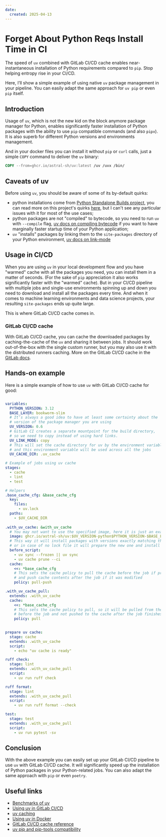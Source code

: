 ```yaml
---
date:
  created: 2025-04-13
---
```


# Forget About Python Reqs Install Time in CI 
The speed of `uv` combined with GitLab CI/CD cache enables near-instantaneous 
installation of Python requirements compared to `pip`. Stop helping entropy rise in your CI/CD.

Here, I’ll show a simple example of using native `uv` package management in your pipeline.
You can easily adapt the same approach for `uv pip` or even `pip` itself.

<!-- more -->

## Introduction
Usage of `uv`, which is not the new kid on the block anymore package manager for Python, 
enables significantly faster installation of Python packages with the ability to use
`pip` compatible commands (and also `pipx`). It is also superb for different Python
versions and environments management.

And in your docker files you can install it without `pip` or `curl` calls, just a simple
`COPY` command to deliver the `uv` binary:

```dockerfile
COPY --from=ghcr.io/astral-sh/uv:latest /uv /uvx /bin/
```

## Caveats of uv
Before using `uv`, you should be aware of some of its by-default quirks:
- python installations come from 
  [Python Standalone Builds project](https://github.com/astral-sh/python-build-standalone), 
  you can read more on this project's quirks [here](https://gregoryszorc.com/docs/python-build-standalone/main/quirks.html),
  but I can't see any particular issues with it for most of the use cases;
- python packages are not "compiled" to bytecode, so you need to run `uv` with `--compile` flag,
  [uv docs on compiling bytecode](https://docs.astral.sh/uv/reference/settings/#compile-bytecode)
  if you want to have marginally faster startup time of your Python application;
- `uv` "installs" packages by linking them to the `site-packages` directory of your Python
  environment, [uv docs on link-mode](https://docs.astral.sh/uv/reference/settings/#link-mode)

## Usage in CI/CD
When you are using `uv` in your local development flow and you have "warmed" cache with
all the packages you need, you can install them in a matter of seconds. (For the sake of
`pip` appreciation it also works significantly faster with the "warmed" cache). But in
your CI/CD pipeline with multiple jobs and single-use environments spinning up and down
you need to download and install all the packages every time. And when it comes to
machine learning environments and data science projects, your resulting `site-packages`
ends up quite large.

This is where GitLab CI/CD cache comes in. 

### GitLab CI/CD cache
With GitLab CI/CD cache, you can cache the downloaded packages 
by caching-the-cache of the `uv` and sharing it between jobs.
It should work out-of-the-box with the single custom runner, but you may also use it
with the distributed runners caching. More on the GitLab CI/CD cache in the 
[GitLab docs](https://docs.gitlab.com/ee/ci/caching/).

## Hands-on example
Here is a simple example of how to use `uv` with GitLab CI/CD cache for good:

```yaml

variables:
  PYTHON_VERSION: 3.12
  BASE_LAYER: bookworm-slim
  # It's always a good idea to have at least some certainty about the
  # version of the package manager you are using
  UV_VERSION: 0.6
  # GitLab CI creates a separate mountpoint for the build directory,
  # so we need to copy instead of using hard links.
  UV_LINK_MODE: copy
  # This will set the cache directory for uv by the environment variable
  # and this environment variable will be used across all the jobs
  UV_CACHE_DIR: .uv_cache

# Example of jobs using uv cache
stages:
  - cache
  - lint
  - test

# Helpers
.base_cache_cfg: &base_cache_cfg
  key:
    files:
      - uv.lock
  paths:
    - $UV_CACHE_DIR
  
.with_uv_cache: &with_uv_cache
  # You may not want to use the specified image, here it is just an example
  image: ghcr.io/astral-sh/uv:$UV_VERSION-python$PYTHON_VERSION-$BASE_LAYER
  # This way it will install packages with versions exactly matching the lock file
  # or in case of no lock file it will prepare the new one and install packages
  before_script:
    - uv sync --frozen || uv sync
    - uv cache prune --ci
  cache:
    <<: *base_cache_cfg
    # This sets the cache policy to pull the cache before the job if present
    # and push cache contents after the job if it was modified
    policy: pull-push

.with_uv_cache_pull:
  extends: .with_uv_cache
  cache:
    <<: *base_cache_cfg
    # This sets the cache policy to pull, so it will be pulled from the cache
    # before the job and not pushed to the cache after the job finishes
    policy: pull
  

prepare uv cache:
  stage: cache
  extends: .with_uv_cache
  script:
    - echo "uv cache is ready"

ruff check:
  stage: lint
  extends: .with_uv_cache_pull
  script:
    - uv run ruff check

ruff format:
  stage: lint
  extends: .with_uv_cache_pull
  script:
    - uv run ruff format --check

test:
  stage: test
  extends: .with_uv_cache_pull
  script:
    - uv run pytest -sv
```


## Conclusion
With the above example you can easily set up your GitLab CI/CD pipeline to use `uv` with
GitLab CI/CD cache. It will significantly speed up the installation of Python packages
in your Python-related jobs. You can also adapt the same approach with `pip` or even `poetry`.

## Useful links
- [Benchmarks of uv](https://github.com/astral-sh/uv/blob/main/BENCHMARKS.md)
- [Using uv in GitLab CI/CD](https://docs.astral.sh/uv/guides/integration/gitlab/)
- [uv caching](https://docs.astral.sh/uv/concepts/cache/)
- [Using uv in Docker](https://docs.astral.sh/uv/guides/integration/docker/)
- [GitLab CI/CD cache reference](https://docs.gitlab.com/ci/yaml/#cache)
- [uv pip and pip-tools compatibility](https://docs.astral.sh/uv/pip/compatibility/)
